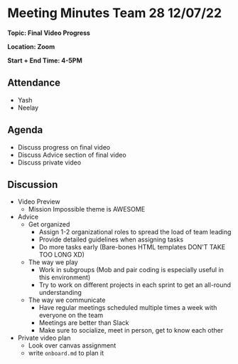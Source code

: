 # Meeting Minutes Team 28 12/07/22

**Topic: Final Video Progress**

**Location: Zoom**

**Start + End Time: 4-5PM**

## Attendance
- Yash
- Neelay

## Agenda

- Discuss progress on final video
- Discuss Advice section of final video
- Discuss private video

## Discussion

- Video Preview
  - Mission Impossible theme is AWESOME
- Advice
  - Get organized
    - Assign 1-2 organizational roles to spread the load of team leading
    - Provide detailed guidelines when assigning tasks
    - Do more tasks early (Bare-bones HTML templates DON'T TAKE TOO LONG XD)
  - The way we play
    - Work in subgroups (Mob and pair coding is especially useful in this environment)
    - Try to work on different projects in each sprint to get an all-round understanding
  - The way we communicate
    - Have regular meetings scheduled multiple times a week with everyone on the team
    - Meetings are better than Slack
    - Make sure to socialize, meet in person, get to know each other
- Private video plan
  - Look over canvas assignment
  - write `onboard.md` to plan it
